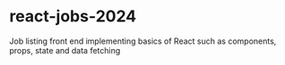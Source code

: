 # react-jobs-2024
Job listing front end implementing basics of React such as components, props, state and data fetching
